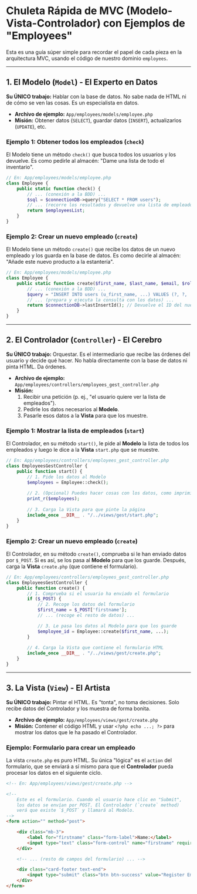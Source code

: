# Chuleta Rápida de MVC (Modelo-Vista-Controlador) con Ejemplos de "Employees"

Esta es una guía súper simple para recordar el papel de cada pieza en la arquitectura MVC, usando el código de nuestro dominio `employees`.

---

## 1. El Modelo (`Model`) - El Experto en Datos

**Su ÚNICO trabajo:** Hablar con la base de datos. No sabe nada de HTML ni de cómo se ven las cosas. Es un especialista en datos.

*   **Archivo de ejemplo:** `App/employees/models/employee.php`
*   **Misión:** Obtener datos (`SELECT`), guardar datos (`INSERT`), actualizarlos (`UPDATE`), etc.

### Ejemplo 1: Obtener todos los empleados (`check`)

El Modelo tiene un método `check()` que busca todos los usuarios y los devuelve. Es como pedirle al almacén: "Dame una lista de todo el inventario".

```php
// En: App/employees/models/employee.php
class Employee {
    public static function check() {
        // ... (conexión a la BDD) ...
        $sql = $connectionDB->query("SELECT * FROM users");
        // ... (recorre los resultados y devuelve una lista de empleados) ...
        return $employeesList;
    }
}
```

### Ejemplo 2: Crear un nuevo empleado (`create`)

El Modelo tiene un método `create()` que recibe los datos de un nuevo empleado y los guarda en la base de datos. Es como decirle al almacén: "Añade este nuevo producto a la estantería".

```php
// En: App/employees/models/employee.php
class Employee {
    public static function create($first_name, $last_name, $email, $role_id, $psw) {
        // ... (conexión a la BDD) ...
        $query = "INSERT INTO users (u_first_name, ...) VALUES (?, ?, ...)";
        // ... (prepara y ejecuta la consulta con los datos) ...
        return $connectionDB->lastInsertId(); // Devuelve el ID del nuevo empleado
    }
}
```

---

## 2. El Controlador (`Controller`) - El Cerebro

**Su ÚNICO trabajo:** Orquestar. Es el intermediario que recibe las órdenes del usuario y decide qué hacer. No habla directamente con la base de datos ni pinta HTML. Da órdenes.

*   **Archivo de ejemplo:** `App/employees/controllers/employees_gest_controller.php`
*   **Misión:**
    1.  Recibir una petición (p. ej., "el usuario quiere ver la lista de empleados").
    2.  Pedirle los datos necesarios al **Modelo**.
    3.  Pasarle esos datos a la **Vista** para que los muestre.

### Ejemplo 1: Mostrar la lista de empleados (`start`)

El Controlador, en su método `start()`, le pide al **Modelo** la lista de todos los empleados y luego le dice a la **Vista** `start.php` que se muestre.

```php
// En: App/employees/controllers/employees_gest_controller.php
class EmployeesGestController {
    public function start() {
        // 1. Pide los datos al Modelo
        $employees = Employee::check(); 
        
        // 2. (Opcional) Puedes hacer cosas con los datos, como imprimirlos para depurar
        print_r($employees);
        
        // 3. Carga la Vista para que pinte la página
        include_once __DIR__ . "/../views/gest/start.php";
    }
}
```

### Ejemplo 2: Crear un nuevo empleado (`create`)

El Controlador, en su método `create()`, comprueba si le han enviado datos por `$_POST`. Si es así, se los pasa al **Modelo** para que los guarde. Después, carga la **Vista** `create.php` (que contiene el formulario).

```php
// En: App/employees/controllers/employees_gest_controller.php
class EmployeesGestController {
    public function create() {
        // 1. Comprueba si el usuario ha enviado el formulario
        if ($_POST) {
            // 2. Recoge los datos del formulario
            $first_name = $_POST['firstname'];
            // ... (recoge el resto de datos) ...

            // 3. Le pasa los datos al Modelo para que los guarde
            $employee_id = Employee::create($first_name, ...);
        }
        
        // 4. Carga la Vista que contiene el formulario HTML
        include_once __DIR__ . "/../views/gest/create.php";
    }
}
```

---

## 3. La Vista (`View`) - El Artista

**Su ÚNICO trabajo:** Pintar el HTML. Es "tonta", no toma decisiones. Solo recibe datos del Controlador y los muestra de forma bonita.

*   **Archivo de ejemplo:** `App/employees/views/gest/create.php`
*   **Misión:** Contener el código HTML y usar `<?php echo ...; ?>` para mostrar los datos que le ha pasado el Controlador.

### Ejemplo: Formulario para crear un empleado

La vista `create.php` es puro HTML. Su única "lógica" es el `action` del formulario, que se enviará a sí mismo para que el **Controlador** pueda procesar los datos en el siguiente ciclo.

```html
<!-- En: App/employees/views/gest/create.php -->

<!--
    Este es el formulario. Cuando el usuario hace clic en "Submit", 
    los datos se envían por POST. El Controlador (`create` method) 
    verá que existe `$_POST` y llamará al Modelo.
-->
<form action="" method="post">

    <div class="mb-3">
        <label for="firstname" class="form-label">Name:</label>
        <input type="text" class="form-control" name="firstname" required>
    </div>

    <!-- ... (resto de campos del formulario) ... -->

    <div class="card-footer text-end">
        <input type="submit" class="btn btn-success" value="Register Employee">
    </div>
</form>
```


